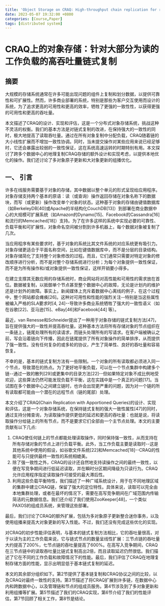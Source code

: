 ```yaml
---
title: 'Object Storage on CRAQ: High-throughput chain replication for read-mostly workloads'
date: 2023-05-07 19:32:00 +0800
categories: [Course,Paper]
tags: [distributed system]
---
```


# CRAQ上的对象存储：针对大部分为读的工作负载的高吞吐量链式复制

## 摘要

大规模的存储系统通常在许多可能出现问题的组件上复制和划分数据，以提供可靠性和可扩展性。然而，许多商业部署的系统，特别是那些为客户交互使用而设计的系统，为了追求更高的可用性和更高的效率，牺牲了更强的一致性性，以获得更强的可用性和更高的吞吐量。

本文描述了CRAQ的设计、实现和评估，这是一个分布式对象存储系统，挑战这种不灵活的权衡。我们的基本方法是对链式复制的改进，在保持强大的一致性的同时，极大地提高了读取吞吐量。通过在所有对象复制中分配负载，CRAQ随着链的大小线性扩展而不增加一致性协调。同时，当未提交操作对某些应用来说已经足够时，它还会暴露出较弱的一致性保证，这在系统高速运转的时期特别有用。本文探讨了跨多个数据中心的地理复制CRAQ存储的额外设计和实现考虑，以提供本地优化的操作。我们还讨论了多对象原子更新和大对象更新的组播优化。

<!-- more -->

## 一、  引言

许多在线服务需要基于对象的存储，其中数据以整个单元的形式呈现给应用程序。对象存储支持两个基本的原语：读（或查询）操作返回存储在对象名称下的数据块，而写（或更新）操作改变单个对象的状态。这种基于对象的存储由键值数据库（如BerkeleyDB[40]或Apache的半结构化CouchDB[13]）到部署在商业数据中心的大规模可扩展系统（如Amazon的Dynamo[15]、Facebook的Cassandra[16]和流行的Memcached[18]）支持。为了在许多这样的系统中实现必要的可靠性、负载平衡和可扩展性，对象命名空间被分割到许多机器上，每个数据对象被复制了几次。

当应用程序有某些要求时，基于对象的系统比其文件系统的对应系统更有吸引力。对象存储更适合于平面名称空间，比如在键值数据库中，而不是分层的目录结构。对象存储简化了支持整个对象修改的过程。而且，它们通常只需要对特定对象的修改顺序进行分析，而不是对整个存储系统进行分析；为每个对象提供一致性保证，而不是为所有操作和/或对象提供一致性保证，这样开销要小得多。

在建立支撑其无数应用的存储系统时，商业网站将对高性能和可用性的需求放在首位。数据被复制，以抵御单个节点甚至整个数据中心的故障，无论是计划内的维护还是计划外的故障。事实上，新闻媒体上充斥着数据中心离线的例子，在这个过程中，整个网站都会瘫痪[26]。这种对可用性和性能的强烈关注--特别是当这些属性被编入严格的SLA要求时[4, 24]--导致许多商业系统牺牲了强大的一致性语义（如在谷歌[22]、亚马逊[15]、eBay[46]和Facebook[44] 等）。

最近，van Renesse和Schneider提出了一种用于对象存储的链式复制方法[47]，旨在提供强大的一致性并提高吞吐量。这种基本方法将所有存储对象的节点组织在一条链上，链尾处理所有的读请求，而链头处理所有的写请求。在客户端被确认之前，写会沿着链向下传播，因此在链尾提供了所有对象操作的简单排序，从而提供了强一致性。没有任何复杂的或多轮的协议，产生了简单性、良好的吞吐量和容易恢复。

不幸的是，基本的链式复制方法有一些限制。一个对象的所有读取都必须进入同一个节点，导致潜在的热点。为了更好地平衡负载，可以在一个节点集群中构建多个链--通过一致的散列[29]或更集中的目录方法[22]--但如果特定对象不成比例地受欢迎，这些算法仍然可能发现负载不平衡，这在实践中是一个真正的问题[17]。当试图在多个数据中心之间建立链时，也许会出现更严重的问题，因为对一个链的所有读取都可能由一个潜在的远程节点（链的尾部）处理。

本文介绍了CRAQ(Chain Replication with Apportioned Queries)的设计、实现和评估，这是一个对象存储系统，在保持链式复制的强大一致性属性[47]的同时，通过支持分摊查询，为读取操作提供更低的延迟和更高的吞吐量：也就是说，将读取操作分给链上的所有节点，而不是要求它们全部由一个主节点处理。本文的主要贡献有以下几点:

1. CRAQ使任何链上的节点都能处理读取操作，同时保持强一致性，从而支持在所有存储对象的节点上进行负载平衡。此外，当工作负载主要是读取时--这是其他系统中使用的假设，如谷歌文件系统[22]和Memcached[18]--CRAQ的性能可与只提供最终一致性的系统相媲美。
2. 除了强一致性之外，CRAQ的设计还自然地支持读操作之间的最终一致性，以便在写竞争期间进行低延迟读取，并在瞬时分区期间降级为只读行为。CRAQ允许应用程序指定读取操作可接受的最大滞后性。
3. 利用这些负载平衡特性，我们描述了一种广域系统设计，用于在不同地理区域的集群中建立CRAQ链，保留了强大的定位特性。具体来说，读取可以完全由本地集群处理，或者在最坏的情况下，需要在高写竞争期间在广域范围内传输简洁的元数据信息。我们还介绍了我们使用ZooKeeper[48]，一个类似PAXOS的组成员系统，来管理这些部署。

最后，我们讨论了CRAQ的额外扩展，包括为多对象原子更新整合迷你事务，以及使用组播来提高大对象更新的写入性能。不过，我们还没有完成这些优化的实现。

对CRAQ的初步性能评估表明，与基本的链式复制方法相比，它的吞吐量很高，对于以读为主的工作负载来说，它与链式节点的数量呈线性扩展：三节点链的吞吐量大约提高了200%，七节点链的吞吐量提高了600%。在高写入竞争期间，CRAQ在三节点链中的读取吞吐量比链式复制高出2倍，而且读取延迟仍然很低。我们描述了它在不同的工作负载和故障情况下的性能。最后，我们评估了CRAQ在地理复制存储方面的性能，显示出明显低于基本链式复制的延迟。

本文的其余部分组织如下。第2节提供了基本链复制和CRAQ协议之间的比较，以及CRAQ对最终一致性的支持。第3节描述了将CRAQ扩展到许多链，在数据中心内和跨数据中心，以及管理链和节点的组成员服务。第4节涉及到了多对象更新和利用组播等扩展。第5节描述了我们的CRAQ实现，第6节介绍了我们的性能评估，第7节回顾了相关工作，第8节是结论。
